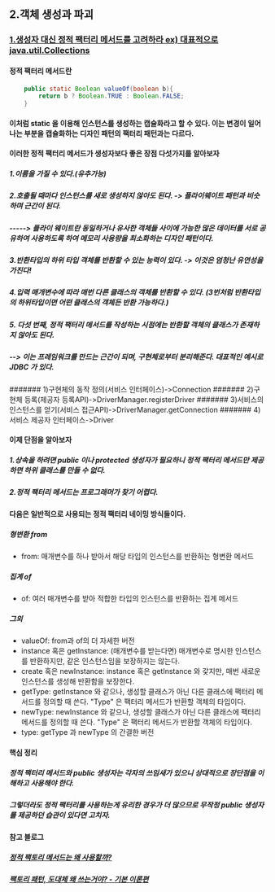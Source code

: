 ## 2.객체 생성과 파괴

### [1.생성자 대신 정적 팩터리 메서드를 고려하라 ex) 대표적으로 java.util.Collections]()
#### 정적 팩터리 메서드란

```java
    public static Boolean valueOf(boolean b){
        return b ? Boolean.TRUE : Boolean.FALSE; 
    }
```
#### 이처럼 static 을 이용해 인스턴스를 생성하는 캡슐화라고 할 수 있다. 이는 변경이 일어나는 부분을 캡슐화하는 디자인 패턴의 팩터리 패턴과는 다르다.

#### 이러한 정적 팩터리 메서드가 생성자보다 좋은 장점 다섯가지를 알아보자
##### 1.이름을 가질 수 있다.(유추가능)
##### 2.호출될 때마다 인스턴스를 새로 생성하지 않아도 된다. -> 플라이웨이트 패턴과 비슷하며 근간이 된다.
#####   -----> 플라이 웨이트란 동일하거나 유사한 객체들 사이에 가능한 많은 데이터를 서로 공유하여 사용하도록 하여 메모리 사용량을 최소화하는 디자인 패턴이다.
##### 3.반환타입의 하위 타입 객체를 반환할 수 있는 능력이 있다. -> 이것은 엄청난 유연성을 가진다!
##### 4.입력 매개변수에 따라 매번 다른 클래스의 객체를 반환할 수 있다. (3번처럼 반환타입의 하위타입이면 어떤 클래스의 객체든 반환 가능하다.)
##### 5. 다섯 번째, 정적 팩터리 메서드를 작성하는 시점에는 반환할 객체의 클래스가 존재하지 않아도 된다. 
#####   --> 이는 프레임워크를 만드는 근간이 되며, 구현체로부터 분리해준다. 대표적인 예시로 JDBC 가 있다.
#######   1)구현체의 동작 정의(서비스 인터페이스)->Connection
#######   2)구현체 등록(제공자 등록API)->DriverManager.registerDriver
#######   3)서비스의 인스턴스를 얻기(서비스 접근API)->DriverManager.getConnection
#######   4)서비스 제공자 인터페이스->Driver

#### 이제 단점을 알아보자
##### 1.상속을 하려면 public 이나 protected 생성자가 필요하니 정적 팩터리 메서드만 제공하면 하위 클래스를 만들 수 없다.
##### 2.정적 팩터리 메서드는 프로그래머가 찾기 어렵다.

#### 다음은 일반적으로 사용되는 정적 팩터리 네이밍 방식들이다.
##### 형변환 from
- from: 매개변수를 하나 받아서 해당 타입의 인스턴스를 반환하는 형변환 메서드
##### 집계 of
- of: 여러 매개변수를 받아 적합한 타입의 인스턴스를 반환하는 집계 메서드
##### 그외
- valueOf: from과 of의 더 자세한 버전
- instance 혹은 getInstance: (매개변수를 받는다면) 매개변수로 명시한 인스턴스를 반환하지만, 같은 인스턴스임을 보장하지는 않는다.
- create 혹은 newInstance: instance 혹은 getInstance 와 갗지만, 매번 새로운 인스턴스를 생성해 반환함을 보장한다.
- getType: getInstance 와 같으나, 생성할 클래스가 아닌 다른 클래스에 팩터리 메서드를 정의할 때 쓴다. "Type" 은 팩터리 메서드가 반환할 객체의 타입이다.
- newType: newInstance 와 같으나, 생성할 클래스가 아닌 다른 클래스에 팩터리 메서드를 정의할 때 쓴다. "Type" 은 팩터리 메서드가 반환할 객체의 타입이다.
- type: getType 과 newType 의 간결한 버전

#### 핵심 정리
##### 정적 팩터리 메서드와 public 생성자는 각자의 쓰임새가 있으니 상대적으로 장단점을 이해하고 사용해야 한다.
##### 그렇더라도 정적 팩터리를 사용하는게 유리한 경우가 더 많으므로 무작정 public 생성자를 제공하던 습관이 있다면 고치자.

#### 참고 블로그
##### [정적 팩토리 메서드는 왜 사용할까?](https://velog.io/@ljinsk3/%EC%A0%95%EC%A0%81-%ED%8C%A9%ED%86%A0%EB%A6%AC-%EB%A9%94%EC%84%9C%EB%93%9C%EB%8A%94-%EC%99%9C-%EC%82%AC%EC%9A%A9%ED%95%A0%EA%B9%8C)
##### [팩토리 패턴, 도대체 왜 쓰는거야? - 기본 이론편](https://biggwang.github.io/2019/06/28/Design%20Patterns/%5BDesign%20Patterns%5D%20%ED%8C%A9%ED%86%A0%EB%A6%AC%20%ED%8C%A8%ED%84%B4,%20%EB%8F%84%EB%8C%80%EC%B2%B4%20%EC%99%9C%20%EC%93%B0%EB%8A%94%EA%B1%B0%EC%95%BC-%EA%B8%B0%EB%B3%B8%20%EC%9D%B4%EB%A1%A0%ED%8E%B8/)

